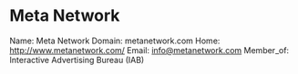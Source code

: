 
# Meta Network

Name: Meta Network
Domain: metanetwork.com
Home: http://www.metanetwork.com/
Email: info@metanetwork.com
Member_of: Interactive Advertising Bureau (IAB)
